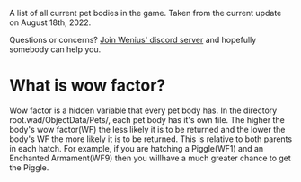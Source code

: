A list of all current pet bodies in the game. Taken from the current update on August 18th, 2022.

Questions or concerns? [Join Wenius' discord server](https://discord.gg/dgMZ9MXuda "Wenius' Discord") and hopefully somebody can help you.

# What is wow factor?
Wow factor is a hidden variable that every pet body has. In the directory root.wad/ObjectData/Pets/, each pet body has it's own file. The higher the body's wow factor(WF) the less likely it is to be returned and the lower the body's WF the more likely it is to be returned. This is relative to both parents in each hatch. For example, if you are hatching a Piggle(WF1) and an Enchanted Armament(WF9) then you willhave a much greater chance to get the Piggle.
